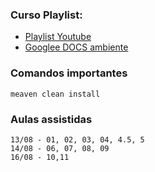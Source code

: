 ### Curso Playlist:

 - [Playlist Youtube](https://www.youtube.com/playlist?list=PLiXotHlANc8ptwP6wajo73OZo9Nh5i597)
 - [Googlee DOCS ambiente](https://docs.google.com/document/d/1EG142xCuYRWCi8jPswfEQcIe_nsnBKq60mCKUD5QAXg/edit)

### Comandos importantes

```
meaven clean install 
```

### Aulas assistidas

```
13/08 - 01, 02, 03, 04, 4.5, 5
14/08 - 06, 07, 08, 09
16/08 - 10,11
```